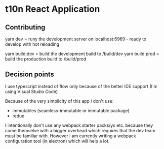 # t10n React Application

## Contributing

yarn dev = runy the development server on localhost:6969 - ready to develop with hot reloading

yarn build:dev = build the development build to /build/dev
yarn build:prod = build the production build to /build/prod


## Decision points

I use typescript instead of flow only because of the better IDE support (I'm using Visual Studio Code)

Because of the very simplicity of this app I don't use:
- immutables (seamless-immutable or immutable package)
- redux

I intentionally don't use any webpack starter packs/yo etc. because they come themselve with a bigger overhead which
requires that the dev team must be familiar with.
However I am currently writing a webpack configuration tool (in electron) which will help a lot.


